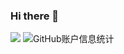### Hi there 👋

<!--
**Y0looo/Y0looo** is a ✨ _special_ ✨ repository because its `README.md` (this file) appears on your GitHub profile.

Here are some ideas to get you started:

- 🔭 I’m currently working on ...
- 🌱 I’m currently learning ...
- 👯 I’m looking to collaborate on ...
- 🤔 I’m looking for help with ...
- 💬 Ask me about ...
- 📫 How to reach me: ...
- 😄 Pronouns: ...
- ⚡ Fun fact: ...
-->
![](https://komarev.com/ghpvc/?username=Y0looo)
![GitHub账户信息统计](https://github-stats.ubrong.com/api?username=Y0looo&show_icons=true&theme=tokyonight)
